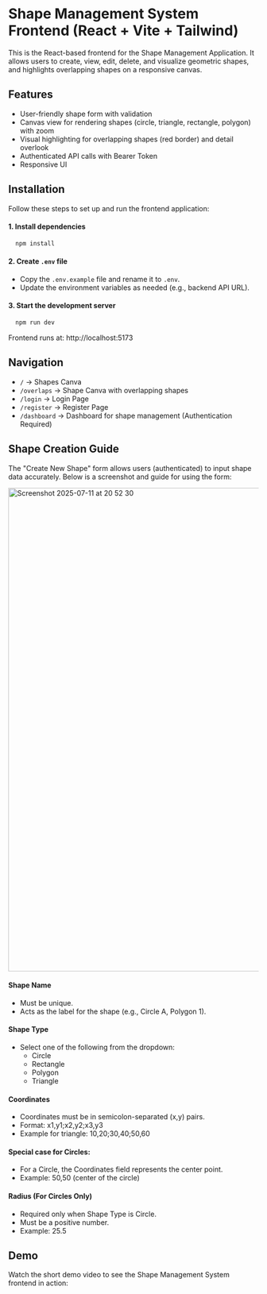 
# Shape Management System Frontend (React + Vite + Tailwind)

This is the React-based frontend for the Shape Management Application. It allows users to create, view, edit, delete, and visualize geometric shapes, and highlights overlapping shapes on a responsive canvas.

## Features

- User-friendly shape form with validation
- Canvas view for rendering shapes (circle, triangle, rectangle, polygon) with zoom
- Visual highlighting for overlapping shapes (red border) and detail overlook
- Authenticated API calls with Bearer Token
- Responsive UI
## Installation
Follow these steps to set up and run the frontend application:

#### 1. Install dependencies
```bash
  npm install 
```
#### 2. Create `.env` file
* Copy the `.env.example` file and rename it to `.env`.
* Update the environment variables as needed (e.g., backend API URL).

#### 3. Start the development server
```bash
  npm run dev
```

Frontend runs at: http://localhost:5173
## Navigation

- `/` &rarr; Shapes Canva
- `/overlaps` &rarr; Shape Canva with overlapping shapes
- `/login` &rarr; Login Page
- `/register` &rarr; Register Page
- `/dashboard` &rarr; Dashboard for shape management (Authentication Required)

## Shape Creation Guide
The "Create New Shape" form allows users (authenticated) to input shape data accurately. Below is a screenshot and guide for using the form:

<img width="1920" height="974" alt="Screenshot 2025-07-11 at 20 52 30" src="https://github.com/user-attachments/assets/77fd2846-324d-4c20-9098-4ce4fe359c62" />

#### Shape Name
- Must be unique.
- Acts as the label for the shape (e.g., Circle A, Polygon 1).

#### Shape Type
- Select one of the following from the dropdown:
    * Circle
    * Rectangle
    * Polygon
    * Triangle

#### Coordinates
- Coordinates must be in semicolon-separated (x,y) pairs.
- Format: x1,y1;x2,y2;x3,y3
- Example for triangle: 10,20;30,40;50,60

#### Special case for Circles:
- For a Circle, the Coordinates field represents the center point.
- Example: 50,50 (center of the circle)

#### Radius (For Circles Only)
- Required only when Shape Type is Circle.
- Must be a positive number.
- Example: 25.5

## Demo

Watch the short demo video to see the Shape Management System frontend in action:

